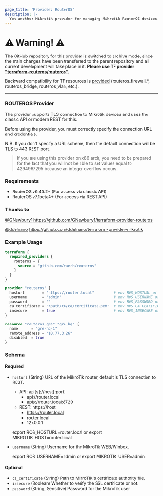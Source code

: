 ```yaml
---
page_title: "Provider: RouterOS"
description: |-
  Yet another Mikrotik provider for managing Mikrotik RouterOS devices.
---
```

# ⚠️ Warning! ⚠️
The GitHub repository for this provider is switched to archive mode, since the main changes have been transferred to the parent repository and all current development will take place in it. **Please use TF provider ["terraform-routeros/routeros"](https://registry.terraform.io/providers/terraform-routeros/routeros/latest).** 

Backward compatibility for TF resources is [provided](https://github.com/terraform-routeros/terraform-provider-routeros/commit/5ed67a7e78cbf167320e2092c7c276e7410041bd) (routeros_firewall_\*, routeros_bridge, routeros_vlan, etc.).


---

### ROUTEROS Provider

The provider supports TLS connection to Mikrotik devices and uses the classic API or modern REST for this.

Before using the provider, you must correctly specify the connection URL and credentials.

N.B. If you don't specify a URL scheme, then the default connection will be TLS to 443 REST port.

  > If you are using this provider on x86 arch, you need to be prepared for the fact that you will not be able to set values equal to 4294967295 because an integer overflow occurs.

### Requirements

* RouterOS v6.45.2+ (For access via classic API)
* RouterOS v7.1beta4+ (For access via REST API)

### Thanks to
[@GNewbury1](https://github.com/GNewbury1) https://github.com/GNewbury1/terraform-provider-routeros

[@ddelnano](https://github.com/ddelnano) https://github.com/ddelnano/terraform-provider-mikrotik

### Example Usage
```terraform
terraform {
  required_providers {
    routeros = {
      source = "github.com/vaerh/routeros"
    }
  }
}

provider "routeros" {
  hosturl        = "https://router.local"         # env ROS_HOSTURL or MIKROTIK_HOST
  username       = "admin"                        # env ROS_USERNAME or MIKROTIK_USER
  password       = ""                             # env ROS_PASSWORD or MIKROTIK_PASSWORD
  ca_certificate = "/path/to/ca/certificate.pem"  # env ROS_CA_CERTIFICATE or MIKROTIK_CA_CERTIFICATE
  insecure       = true                           # env ROS_INSECURE or MIKROTIK_INSECURE
}

resource "routeros_gre" "gre_hq" {
  name      = "gre-hq-1"
  remote_address = "10.77.3.26"
  disabled  = true
}
```

<!-- schema generated by tfplugindocs -->
### Schema

#### Required

- `hosturl` (String) URL of the MikroTik router, default is TLS connection to REST.    
	* API: api[s]://host[:port]
		* api://router.local
		* apis://router.local:8729
	* REST: https://host
		* https://router.local
		* router.local
		* 127.0.0.1  


	export ROS_HOSTURL=router.local or export MIKROTIK_HOST=router.local
- `username` (String) Username for the MikroTik WEB/Winbox.


	export ROS_USERNAME=admin or export MIKROTIK_USER=admin

#### Optional

- `ca_certificate` (String) Path to MikroTik's certificate authority file.
- `insecure` (Boolean) Whether to verify the SSL certificate or not.
- `password` (String, Sensitive) Password for the MikroTik user.
